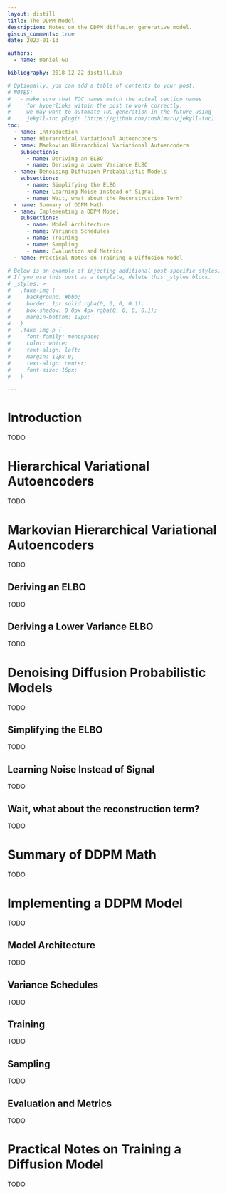 ```yaml
---
layout: distill
title: The DDPM Model
description: Notes on the DDPM diffusion generative model.
giscus_comments: true
date: 2023-01-13

authors:
  - name: Daniel Gu

bibliography: 2018-12-22-distill.bib

# Optionally, you can add a table of contents to your post.
# NOTES:
#   - make sure that TOC names match the actual section names
#     for hyperlinks within the post to work correctly.
#   - we may want to automate TOC generation in the future using
#     jekyll-toc plugin (https://github.com/toshimaru/jekyll-toc).
toc:
  - name: Introduction
  - name: Hierarchical Variational Autoencoders
  - name: Markovian Hierarchical Variational Autoencoders
    subsections:
      - name: Deriving an ELBO
      - name: Deriving a Lower Variance ELBO
  - name: Denoising Diffusion Probabilistic Models
    subsections:
      - name: Simplifying the ELBO
      - name: Learning Noise instead of Signal
      - name: Wait, what about the Reconstruction Term?
  - name: Summary of DDPM Math
  - name: Implementing a DDPM Model
    subsections:
      - name: Model Architecture
      - name: Variance Schedules
      - name: Training
      - name: Sampling
      - name: Evaluation and Metrics
  - name: Practical Notes on Training a Diffusion Model

# Below is an example of injecting additional post-specific styles.
# If you use this post as a template, delete this _styles block.
# _styles: >
#   .fake-img {
#     background: #bbb;
#     border: 1px solid rgba(0, 0, 0, 0.1);
#     box-shadow: 0 0px 4px rgba(0, 0, 0, 0.1);
#     margin-bottom: 12px;
#   }
#   .fake-img p {
#     font-family: monospace;
#     color: white;
#     text-align: left;
#     margin: 12px 0;
#     text-align: center;
#     font-size: 16px;
#   }

---
```


# Introduction

TODO

# Hierarchical Variational Autoencoders

TODO

# Markovian Hierarchical Variational Autoencoders

TODO

## Deriving an ELBO

TODO

## Deriving a Lower Variance ELBO

TODO

# Denoising Diffusion Probabilistic Models

TODO

## Simplifying the ELBO

TODO

## Learning Noise Instead of Signal

TODO

## Wait, what about the reconstruction term?

TODO

# Summary of DDPM Math

TODO

# Implementing a DDPM Model

TODO

## Model Architecture

TODO

## Variance Schedules

TODO

## Training

TODO

## Sampling

TODO

## Evaluation and Metrics

TODO

# Practical Notes on Training a Diffusion Model

TODO